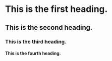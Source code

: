 # This is the first heading.
## This is the second heading.
### This is the third heading.
#### This is the fourth heading.

